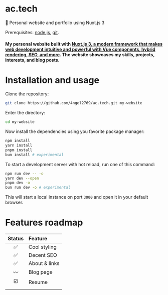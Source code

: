 # ac.tech
 🚀 Personal website and portfolio using Nuxt.js 3

Prerequisites: [node.js](https://nodejs.org), [git](https://git-scm.com).


#### My personal website built with [Nuxt.js 3, a modern framework that makes web development intuitive and powerful with Vue components, hybrid rendering, SEO, and more](https://nuxt.com). The website showcases my skills, projects, interests, and blog posts.

# Installation and usage

Clone the repository:
```bash
git clone https://github.com/4ngel2769/ac.tech.git my-website
```
Enter the directory:
```bash
cd my-website
```
Now install the dependencies using you favorite package manager:
```bash
npm install
yarn install
pnpm install
bun install # experimental
```
To start a development server with hot reload, run one of this command:
```bash
npm run dev -- -o
yarn dev --open
pnpm dev -o
bun run dev -o # experimental
```
This will start a local instance on port `3000` and open it in your default browser.

# Features roadmap

|Status|Feature|
|:-:|:-|
|✅|Cool styling|
|✅|Decent SEO|
|✅|About & links|
|〰️|Blog page|
|☑️|Resume|
|||

<!--
A README file is a guide that gives users a detailed description of a project you have worked on. It can also be documentation with guidelines on how to use or contribute to a project. A good README file can help your project stand out from others and attract more collaborators or users.

To write a README file for your personal website project, you can follow these steps:

1. Start by adding the title and a brief introduction of your project. For example:

# AC.Tech

AC.Tech is a personal website built with [Nuxt.js 3](^1^), a modern framework that makes web development intuitive and powerful with Vue components, hybrid rendering, SEO, and more. The website showcases my skills, projects, interests, and blog posts.

2. Next, add a section on how to install and run your project locally. You can use code blocks to show the commands or steps needed. For example:

## Installation and Usage

To install and run this project, you need to have [Node.js](https://nodejs.org/) and [npm](https://www.npmjs.com/) installed on your machine. Then, follow these steps:

- Clone this repository: `git clone https://github.com/4ngel2769/ac.tech.git`
- Navigate to the project folder: `cd ac.tech`
- Install the dependencies: `npm install`
- Start the development server: `npm run dev`
- Open your browser and go to `http://localhost:3000`

3. Then, add a section on the features and functionalities of your website. You can use bullet points or paragraphs to describe what your website can do and how it works. For example:

## Features and Functionalities

- Responsive design that adapts to different screen sizes and devices
- Dynamic content that fetches data from external sources such as GitHub and Medium
- Customizable theme and layout that can be changed from the settings page
- Interactive animations and transitions that enhance the user experience
- Contact form that sends messages to my email address

4. Optionally, you can also add sections on the technologies, tools, and resources you used to build your website, the challenges and learnings you encountered during the development process, the future plans and improvements you have for your website, and the license and contribution guidelines for your project. For example:

## Technologies, Tools, and Resources

- [Nuxt.js 3](^1^): The intuitive Vue framework that powers the website
- [Tailwind CSS](https://tailwindcss.com/): The utility-first CSS framework that styles the website
- [Animate.css](https://animate.style/): The library that provides animations for the website
- [GitHub API](https://docs.github.com/en/rest): The API that fetches data from my GitHub repositories
- [Medium API](https://github.com/Medium/medium-api-docs): The API that fetches data from my Medium blog posts
- [Netlify](https://www.netlify.com/): The platform that deploys and hosts the website
- [Formspree](https://formspree.io/): The service that handles the contact form submissions
- [Visual Studio Code](https://code.visualstudio.com/): The code editor that I used to write the code
- [Figma](https://www.figma.com/): The tool that I used to design the website
- [Unsplash](https://unsplash.com/): The source of the images that I used for the website

## Challenges and Learnings

- One of the challenges I faced was to make the website responsive and compatible with different browsers and devices. I learned how to use media queries, breakpoints, and browser prefixes to achieve this goal.
- Another challenge was to fetch and display dynamic data from external sources such as GitHub and Medium. I learned how to use Nuxt's data fetching methods, such as `fetch` and `asyncData`, to get the data and render it on the website.
- A third challenge was to create a customizable theme and layout for the website. I learned how to use Tailwind's dark mode and color palette features, as well as Nuxt's global and page layouts, to implement this feature.

## Future Plans and Improvements

- I plan to add more features and functionalities to the website, such as a portfolio section, a resume section, and a newsletter subscription.
- I also plan to improve the performance and accessibility of the website, such as by using lazy loading, code splitting, and semantic HTML.
- I welcome any feedback, suggestions, or contributions to the website. Feel free to open an issue or a pull request on GitHub, or contact me via email or social media.

## License and Contribution

- This project is licensed under the [MIT License], which means you can use, copy, modify, merge, publish, distribute, sublicense, and/or sell copies of the software, as long as you give appropriate credit, provide a link to the license, and indicate any changes made.
- If you want to contribute to this project, please follow the [Contribution Guidelines](CONTRIBUTING.md), which provide instructions on how to fork, clone, branch, commit, push, and pull request the project..

Source: Conversation with Bing, 2/14/2024
(1) Nuxt: The Intuitive Vue Framework · Nuxt. https://nuxt.com/.
(2) Nuxt: The Intuitive Vue Framework · Nuxt. https://nuxt.com/.
(3) Announcing 3.0 · Nuxt Blog. https://nuxt.com/v3.
(4) Nuxt.js 3 Fundamentals, a Vue.js video course - Vue School. https://vueschool.io/courses/nuxt-js-3-fundamentals.
(5) nuxt - npm. https://www.npmjs.com/package/nuxt.
(6) How to Write a Good README File for Your GitHub Project - freeCodeCamp.org. https://www.freecodecamp.org/news/how-to-write-a-good-readme-file/.
(7) A Step-by-Step Guide to Crafting a Successful README File for Your .... https://cubettech.com/resources/blog/the-essential-readme-file-elevating-your-project-with-a-comprehensive-document/.
(8) How to Create the Perfect README for Your Open Source Project. https://dev.to/github/how-to-create-the-perfect-readme-for-your-open-source-project-1k69.
(9) Make a README. https://www.makeareadme.com/.
(10) Get started building your personal website - GitHub. https://github.com/github/personal-website/blob/master/README.md.
(11) en.wikipedia.org. https://en.wikipedia.org/wiki/README.
-->